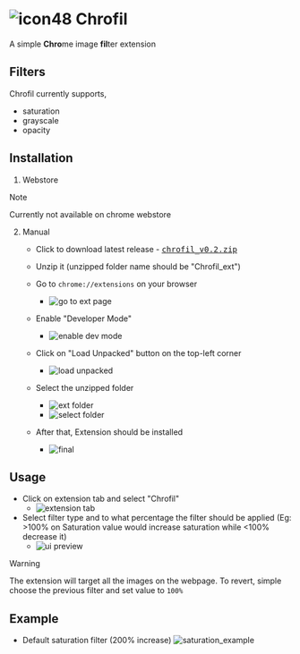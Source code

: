 # ![icon48](https://github.com/Itz-fork/Chrofil/assets/77770753/eed57a77-ea97-4b28-8b34-5055295fc1e6) Chrofil

A simple **Chro**me image **fil**ter extension

## Filters
Chrofil currently supports,

- saturation
- grayscale
- opacity

## Installation
1. Webstore
> [!NOTE]
> Currently not available on chrome webstore

2. Manual
     - Click to download latest release - <kbd><a href="">chrofil_v0.2.zip</a></kbd>
     - Unzip it (unzipped folder name should be "Chrofil_ext")
     - Go to `chrome://extensions` on your browser
         - ![go to ext page](https://github.com/Itz-fork/Chrofil/assets/77770753/cf3411bb-4fd7-4b7e-95a6-1ef0f5dbff28)

     - Enable "Developer Mode"
         - ![enable dev mode](https://github.com/Itz-fork/Chrofil/assets/77770753/942d0cd7-28c2-4db2-b787-ec36f5f77ce1)

     - Click on "Load Unpacked" button on the top-left corner
         - ![load unpacked](https://github.com/Itz-fork/Chrofil/assets/77770753/53b07117-835c-485d-a5de-222c61183aa2)

     - Select the unzipped folder
         - ![ext folder](https://github.com/Itz-fork/Chrofil/assets/77770753/fef49e91-ceed-4512-8925-0058f9e1bc00)
         - ![select folder](https://github.com/Itz-fork/Chrofil/assets/77770753/e90b2d58-f6f0-42f6-9c53-fce5a10c9912)

     - After that, Extension should be installed
         - ![final](https://github.com/Itz-fork/Chrofil/assets/77770753/f83b8501-6da2-4c26-9854-c70758e4bedd)


## Usage
- Click on extension tab and select "Chrofil"
    - ![extension tab](https://github.com/Itz-fork/Chrofil/assets/77770753/b67d5d57-aea4-4750-a9f0-bd09d6a8b2d6)
- Select filter type and to what percentage the filter should be applied (Eg: >100% on Saturation value would increase saturation while <100% decrease it)
    - ![ui preview](https://github.com/Itz-fork/Chrofil/assets/77770753/fb75b936-c263-49e7-b820-27f5b2080dad)

 
> [!WARNING]
> The extension will target all the images on the webpage. To revert, simple choose the previous filter and set value to `100%`


## Example
- Default saturation filter (200% increase)
   ![saturation_example](https://github.com/Itz-fork/Chrofil/assets/77770753/fb7bf3f8-daae-43b1-be54-2b7a9d47fd85)
